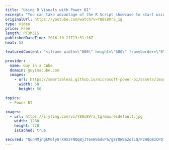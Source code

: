 ```yaml
---
title: "Using R Visuals with Power BI"
excerpt: "You can take advantage of the R Script showcase to start using R Visuals with your reports. These provide great examples of what your R Script should look like to interact with data and you can compare how your visual looks to the example.   R Script Showcase - http://community.powerbi.com/t5/R-Script-Showcase/bd-p/RVisuals"
originalUrl: https://youtube.com/watch?v=Y88s8Vra_1g
type: video
price: Free
length: PT3M31S
publishedDateTime: 2016-10-21T13:31:16Z
heat: 52

featuredContent: "<iframe width=\"800\" height=\"500\" frameborder=\"0\" src=\"https://www.youtube.com/embed/Y88s8Vra_1g\" allow=\"accelerometer; autoplay; encrypted-media; gyroscope; picture-in-picture\" allowfullscreen></iframe>"

provider:
  name: Guy in a Cube
  domain: guyinacube.com
  images:
    - url: https://smartableai.github.io/microsoft-power-bi/assets/images/organizations/guyinacube.com-50x50.jpg
      width: 50
      height: 50

topics:
  - Power BI

images:
  - url: https://i.ytimg.com/vi/Y88s8Vra_1g/maxresdefault.jpg
    width: 1280
    height: 720
    isCached: true

secured: "QunNMjngkM6ly8rX952FNQqBjJt6nWSbdvPa/g8r8W8a2olLQ/P2HQoB1CPQ7HwQFuhQpbZSkPWNcR706OXzwsiGXIb0nzBmbjMoG1QYu39JtOHT10TXwiE950FxgOu2IsU5CSq45itanbBJTFM0FpvTjzDm6WB6d+PjCMRbbVnhyJ32KwNKwKLxI+ureWZiwk5jdscC1JXmipitf0GouMuna60l6OSI5LZEutPEjFgTrOtoqpHY8qO0r5SIK0XzcK7dGiNHvYSYUsTIsxaNcBtC7//xz6I+2pZY1Fp8yfGSCtlS+FeDhfZa0rQPn/vIOBsZrGyJVTeAbf/8uVuv1MauuQe4H9ynrpPAwNQeJogsI86IvLtpO0PKIa+AvCWUQlsnrl5uPClhXiPNRJAwzdsgb0VsyMef5fE0vzWyFBg=;2txVkFaFXtZYwqliPBnbsQ=="
---
```


